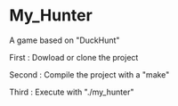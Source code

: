 # My_Hunter
A game based on "DuckHunt"

First : Dowload or clone the project

Second : Compile the project with a "make"

Third : Execute with "./my_hunter"
